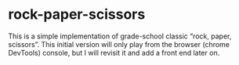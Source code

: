 # rock-paper-scissors
This is a simple implementation of grade-school classic “rock, paper, scissors”. This initial version will only play from the browser (chrome DevTools) console, but I will revisit it and add a front end later on.